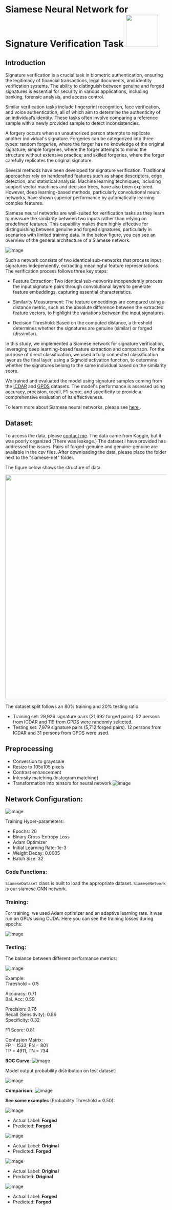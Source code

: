 # Siamese Neural Network for Signature Verification Task <img src="https://github.com/user-attachments/assets/9dd66a22-e8ed-47d3-b260-a17598c4b539" style="width:100px;"/>

## Introduction

Signature verification is a crucial task in biometric authentication, ensuring the legitimacy of financial transactions, legal documents, and identity verification systems. The ability to distinguish between genuine and forged signatures is essential for security in various applications, including banking, forensic analysis, and access control.

Similar verification tasks include fingerprint recognition, face verification, and voice authentication, all of which aim to determine the authenticity of an individual’s identity. These tasks often involve comparing a reference sample with a newly provided sample to detect inconsistencies.

A forgery occurs when an unauthorized person attempts to replicate another individual's signature. Forgeries can be categorized into three types: random forgeries, where the forger has no knowledge of the original signature; simple forgeries, where the forger attempts to mimic the structure without extensive practice; and skilled forgeries, where the forger carefully replicates the original signature.

Several methods have been developed for signature verification. Traditional approaches rely on handcrafted features such as shape descriptors, edge detection, and statistical analysis. Machine learning techniques, including support vector machines and decision trees, have also been explored. However, deep learning-based methods, particularly convolutional neural networks, have shown superior performance by automatically learning complex features.

Siamese neural networks are well-suited for verification tasks as they learn to measure the similarity between two inputs rather than relying on predefined features. This capability makes them highly effective for distinguishing between genuine and forged signatures, particularly in scenarios with limited training data. In the below figure, you can see an overview of the general architecture of a Siamese network.

![image](https://github.com/user-attachments/assets/a2fe5b15-b4d3-42ba-b817-c7e65a903762)

Such a network consists of two identical sub-networks that process input signatures independently, extracting meaningful feature representations. The verification process follows three key steps:

- Feature Extraction: Two identical sub-networks independently process the input signature pairs through convolutional layers to generate feature embeddings, capturing essential characteristics.

- Similarity Measurement: The feature embeddings are compared using a distance metric, such as the absolute difference between the extracted feature vectors, to highlight the variations between the input signatures.

- Decision Threshold: Based on the computed distance, a threshold determines whether the signatures are genuine (similar) or forged (dissimilar).

In this study, we implemented a Siamese network for signature verification, leveraging deep learning-based feature extraction and comparison. For the purpose of direct classification, we used a fully connected classification layer as the final layer, using a Sigmoid activation function, to determine whether the signatures belong to the same individual based on the similarity score.

We trained and evaluated the model using signature samples coming from the [ICDAR](https://www.kaggle.com/datasets/robinreni/signature-verification-dataset) and [GPDS](https://www.kaggle.com/datasets/adeelajmal/gpds-1150) datasets. The model's performance is assessed using accuracy, precision, recall, F1-score, and specificity to provide a comprehensive evaluation of its effectiveness.

To learn more about Siamese neural networks, please see [here ](https://medium.com/@rinkinag24/a-comprehensive-guide-to-siamese-neural-networks-3358658c0513).

## Dataset:

To access the data, please [contact me](mohammadalimir110@gmail.com). The data came from Kaggle, but it was poorly organized (There was leakage.) The dataset I have provided has addressed the issues. Pairs of forged-genuine and genuine-genuine are available in the csv files. After downloading the data, please place the folder next to the "siamese-net" folder.

The figure below shows the structure of data.

<img src="https://github.com/user-attachments/assets/19572be9-c72f-4d18-bd9e-42765bc35bd1" style="width:700px;"/> <br />

The dataset split follows an 80\% training and 20\% testing ratio.

- Training set: 29,926 signature pairs (21,692 forged pairs). 52 persons from ICDAR and 119 from GPDS were randomly selected.
- Testing set: 7,979 signature pairs (5,712 forged pairs). 12 persons from ICDAR and 31 persons from GPDS were used.


## Preprocessing
- Conversion to grayscale
- Resize to 105x105 pixels 
- Contrast enhancement
- Intensity matching (histogram matching)
- Transformation into tensors for neural network
![image](https://github.com/user-attachments/assets/625cfae6-102c-4f8b-9b5e-85302c1d58cb)

## Network Configuration:

![image](https://github.com/user-attachments/assets/3ef5ec0c-10e1-473c-b878-f14cf75e0cad)

Training Hyper-parameters:

- Epochs: 20
- Binary Cross-Entropy Loss
- Adam Optimizer
- Initial Learning Rate: 1e-3
- Weight Decay: 0.0005
- Batch Size: 32


### Code Functions:
`SiameseDataset` class is built to load the appropriate dataset. `SiameseNetwork` is our siamese CNN network.

### Training:
For training, we used Adam optimizer and an adaptive learning rate. It was run on GPUs using CUDA.
Here you can see the training losses during epochs:

![image](https://github.com/user-attachments/assets/32e871c6-40fb-4723-b471-46b3acdc03ab)

### Testing:

The balance between different performance metrics:

![image](https://github.com/user-attachments/assets/ca5ecebb-9a91-440d-94ac-987531d4f840)

Example:\
Threshold = 0.5

Accuracy: 0.71\
Bal. Acc: 0.59

Precision: 0.76\
Recall (Sensitivity): 0.86\
Specificity: 0.32

F1 Score: 0.81

Confusion Matrix:\
FP = 1533, FN = 801\
TP = 4911, TN = 734 <br />


**ROC Curve**:
![image](https://github.com/user-attachments/assets/9e4d6aaa-5334-4ab3-97f0-cd813c49971b)

Model output probability distribution on test dataset:

![image](https://github.com/user-attachments/assets/fa0fb12f-eed5-4ef7-a2b9-a9573b5fdde2)

**Comparison**:
![image](https://github.com/user-attachments/assets/fc0fc57f-4b6e-4ae8-84c8-b8c799804b34)


**See some examples** (Probability Threshold = 0.50):

![image](https://github.com/user-attachments/assets/302f0e2d-c892-4514-8e2c-9a1d556c1a05)
- Actual Label: **Forged** 
- Predicted: **Forged**

![image](https://github.com/user-attachments/assets/d1a4a5a6-7a23-4093-8e40-0505c71c08e7)
- Actual Label: **Original** 
- Predicted: **Forged**

![image](https://github.com/user-attachments/assets/77b9c033-983d-4b56-8859-10620e7587da)
- Actual Label: **Original** 
- Predicted: **Original**

![image](https://github.com/user-attachments/assets/52c16a0d-ef22-4067-84ec-2348529d44f2)
- Actual Label: **Forged** 
- Predicted: **Forged**

